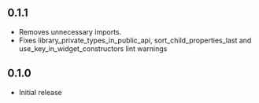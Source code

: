 ## 0.1.1

* Removes unnecessary imports.
* Fixes library_private_types_in_public_api, sort_child_properties_last and use_key_in_widget_constructors
  lint warnings

## 0.1.0

* Initial release
